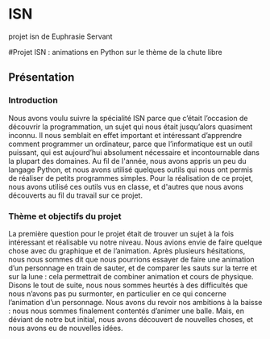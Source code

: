 # ISN
projet isn de Euphrasie Servant

#Projet ISN : animations en Python sur le thème de la chute libre

## Présentation
### Introduction
Nous avons voulu suivre la spécialité ISN parce que c’était l’occasion de découvrir la programmation, un sujet qui nous était jusqu’alors quasiment inconnu. Il nous semblait en effet  important et intéressant d’apprendre comment programmer un ordinateur, parce que l’informatique est un outil puissant, qui est aujourd’hui absolument nécessaire et incontournable dans la plupart des domaines.
Au fil de l'année, nous avons appris un peu du langage Python, et nous avons utilisé quelques outils qui nous ont permis de réaliser de petits programmes simples. Pour la réalisation de ce projet, nous avons utilisé ces outils vus en classe, et d'autres que nous avons découverts au fil du travail sur ce projet. 

### Thème et objectifs du projet
La première question pour le projet était de trouver un sujet à la fois intéressant et réalisable vu notre niveau. Nous avions envie de faire quelque chose avec du graphique et de l’animation. Après plusieurs hésitations, nous nous sommes dit que nous pourrions essayer de faire une animation d’un personnage en train de sauter, et de comparer les sauts sur la terre et sur la lune : cela permettrait de combiner animation et cours de physique. Disons le tout de suite, nous nous sommes heurtés à des difficultés que nous n’avons pas pu surmonter, en particulier en ce qui concerne l’animation d’un personnage. Nous avons du revoir nos ambitions à la baisse : nous nous sommes finalement contentés d’animer une balle. Mais, en déviant de notre but initial, nous avons découvert de nouvelles choses, et nous avons eu de nouvelles idées.
